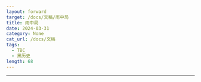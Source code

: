 ```yaml
---
layout: forward
target: /docs/文稿/雨中局
title: 雨中局
date: 2024-03-31
category: None
cat_url: /docs/文稿
tags: 
  - TBC
  - 黑历史
length: 68
---
```


---
